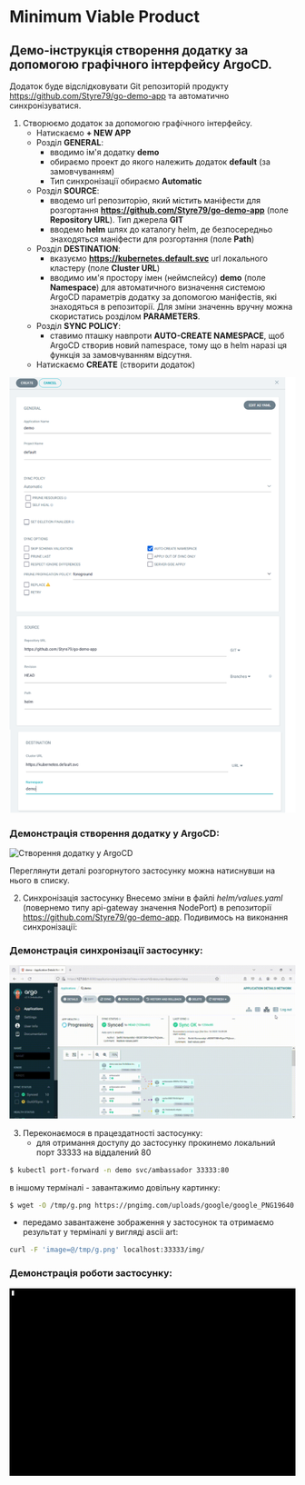 # Minimum Viable Product

## **Демо-інструкція створення додатку за допомогою графічного інтерфейсу ArgoCD.**
Додаток буде відслідковувати Git репозиторій продукту https://github.com/Styre79/go-demo-app та автоматично синхронізуватися.

1. Створюємо додаток за допомогою графічного інтерфейсу. 
	- Натискаємо **+ NEW APP**
	- Розділ **GENERAL**: 
		+ вводимо ім'я додатку **demo**
		+ обираємо проект до якого належить додаток **default** (за замовчуванням)
		+ Тип синхронізації обираємо **Automatic**
	- Розділ **SOURCE**: 
		+ вводемо url репозиторію, який містить маніфести для розгортання **https://github.com/Styre79/go-demo-app** (поле **Repository URL**). Тип джерела **GIT**
		+ вводемо **helm** шлях до каталогу helm, де безпосередньо знаходяться маніфести для розгортання (поле **Path**)
	- Розділ **DESTINATION**: 
		+ вказуємо **https://kubernetes.default.svc** url локального кластеру (поле **Cluster URL**)
		+ вводимо им'я простору імен (неймспейсу) **demo**  (поле **Namespace**) для автоматичного визначення системою ArgoCD параметрів додатку за допомогою маніфестів, які знаходяться в репозиторії. Для зміни значеннь вручну можна скористатись розділом **PARAMETERS**.
	- Розділ **SYNC POLICY**:
		+  ставимо пташку навпроти **AUTO-CREATE NAMESPACE**, щоб ArgoCD створив новий namespace, тому що в helm наразі ця функція за замовчуванням відсутня. 
	- Натискаємо **CREATE** (створити додаток)

![Створення додатку у ArgoCD screenshot](argo_create_app.png)

### Демонстрація створення додатку у ArgoCD:
![Створення додатку у ArgoCD](create_app_in_ArgoCD.gif)

Переглянути деталі розгорнутого застосунку можна натиснувши на нього в списку.



2. Синхронізація застосунку
Внесемо зміни в файлі *helm/values.yaml* (повернемо типу api-gateway значення NodePort) в репозиторії https://github.com/Styre79/go-demo-app. Подивимось на виконання синхронізації:

### Демонстрація синхронізації застосунку:
![Синхронизація застосунку](sync-demo-Argo-CD.gif)

3. Переконаємося в працездатності застосунку:
	- для отримання доступу до застосунку прокинемо локальний порт 33333 на віддалений 80
 ```bash
$ kubectl port-forward -n demo svc/ambassador 33333:80
```
в іншому терміналі
	- завантажимо довільну картинку:
```bash
$ wget -O /tmp/g.png https://pngimg.com/uploads/google/google_PNG19640.png
```
   - передамо завантажене зображення у застосунок та отримаємо результат у терміналі у вигляді ascii art:
```bash
curl -F 'image=@/tmp/g.png' localhost:33333/img/
```

### Демонстрація роботи застосунку:
![Робота застосунку](MVP_demo.gif)